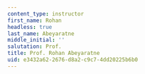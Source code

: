 ```yaml
---
content_type: instructor
first_name: Rohan
headless: true
last_name: Abeyaratne
middle_initial: ''
salutation: Prof.
title: Prof. Rohan Abeyaratne
uid: e3432a62-2676-d8a2-c9c7-4dd20225b6b0
---
```

